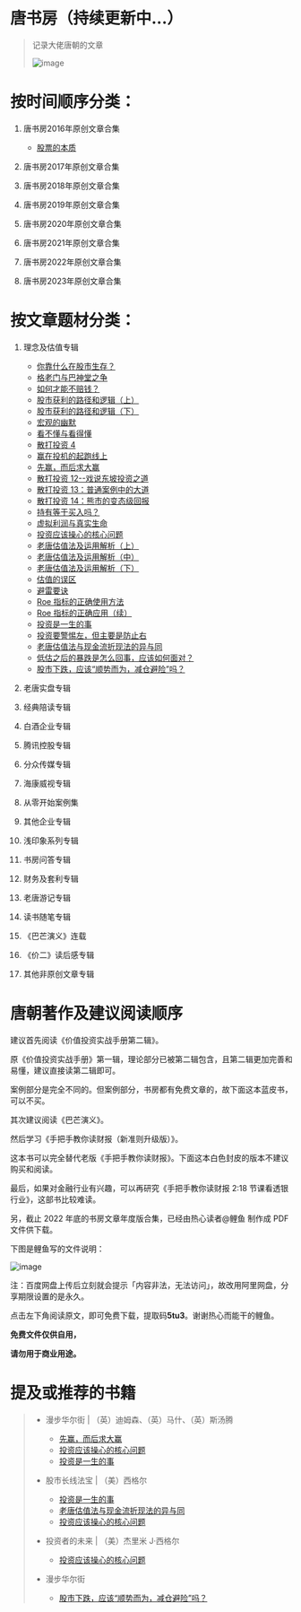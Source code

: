 # 唐书房（持续更新中...）

> 记录大佬唐朝的文章
>
> ![image](https://github.com/fengyumozhu/tsf/assets/6201828/0be31488-e5f4-4855-86ec-114db74e1a53)

# 按时间顺序分类：

1. 唐书房2016年原创文章合集
   - [股票的本质](docs/股票的本质.md) 

2. 唐书房2017年原创文章合集


3. 唐书房2018年原创文章合集


4. 唐书房2019年原创文章合集


5. 唐书房2020年原创文章合集


6. 唐书房2021年原创文章合集


7. 唐书房2022年原创文章合集


8. 唐书房2023年原创文章合集

# 按文章题材分类：

1. 理念及估值专辑
   - [你靠什么在股市生存？](docs/你靠什么在股市生存.md)
   - [格老门与巴神堂之争](docs/格老门与巴神堂之争.md)
   - [如何才能不赔钱？](docs/如何才能不赔钱.md)
   - [股市获利的路径和逻辑（上）](docs/股市获利的路径和逻辑上.md)
   - [股市获利的路径和逻辑（下）](docs/股市获利的路径和逻辑下.md)
   - [宏观的幽默](docs/宏观的幽默.md)
   - [看不懂与看得懂](docs/看不懂与看得懂.md)
   - [散打投资 4](docs/散打投资4.md)
   - [赢在投机的起跑线上](docs/赢在投机的起跑线上.md)
   - [先赢，而后求大赢](docs/先赢而后求大赢.md)
   - [散打投资 12--戏说东坡投资之道](docs/散打投资12--戏说东坡投资之道.md)
   - [散打投资 13：普通案例中的大道](docs/散打投资13普通案例中的大道.md)
   - [散打投资 14：熊市的变态级回报](docs/散打投资14熊市的变态级回报.md)
   - [持有等于买入吗？](docs/持有等于买入吗.md)
   - [虚拟利润与真实生命](docs/虚拟利润与真实生命.md)
   - [投资应该操心的核心问题](docs/投资应该操心的核心问题.md)
   - [老唐估值法及运用解析（上）](docs/老唐估值法及运用解析上.md)
   - [老唐估值法及运用解析（中）](docs/老唐估值法及运用解析中.md)
   - [老唐估值法及运用解析（下）](docs/老唐估值法及运用解析下.md)
   - [估值的误区](docs/估值的误区.md)
   - [避雷要诀](docs/避雷要诀.md)
   - [Roe 指标的正确使用方法](docs/roe指标的正确使用方法.md)
   - [Roe 指标的正确应用（续）](docs/roe指标的正确应用续.md)
   - [投资是一生的事](docs/投资是一生的事.md)
   - [投资要警惕左，但主要是防止右](docs/投资要警惕左但主要是防止右.md)
   - [老唐估值法与现金流折现法的异与同](docs/老唐估值法与现金流折现法的异与同.md)
   - [低估之后的暴跌是怎么回事，应该如何面对？](docs/低估之后的暴跌是怎么回事应该如何面对.md)
   - [股市下跌，应该“顺势而为，减仓避险”吗？](docs/股市下跌应该顺势而为减仓避险吗.md)

2. 老唐实盘专辑


3. 经典陪读专辑


4. 白酒企业专辑


5. 腾讯控股专辑


6. 分众传媒专辑


7. 海康威视专辑


8. 从零开始案例集


9. 其他企业专辑


10. 浅印象系列专辑


11. 书房问答专辑


12. 财务及套利专辑


13. 老唐游记专辑


14. 读书随笔专辑


15. 《巴芒演义》连载


16. 《价二》读后感专辑


17. 其他非原创文章专辑

# 唐朝著作及建议阅读顺序

建议首先阅读《价值投资实战手册第二辑》。

原《价值投资实战手册》第一辑，理论部分已被第二辑包含，且第二辑更加完善和易懂，建议直接读第二辑即可。

案例部分是完全不同的。但案例部分，书房都有免费文章的，故下面这本蓝皮书，可以不买。

其次建议阅读《巴芒演义》。

然后学习《手把手教你读财报（新准则升级版）》。

这本书可以完全替代老版《手把手教你读财报》。下面这本白色封皮的版本不建议购买和阅读。

最后，如果对金融行业有兴趣，可以再研究《手把手教你读财报 2:18 节课看透银行业》，这部书比较难读。

另，截止 2022 年底的书房文章年度版合集，已经由热心读者@鲤鱼 制作成 PDF 文件供下载。

下图是鲤鱼写的文件说明：

![image](https://github.com/fengyumozhu/tsf/assets/6201828/cbbfc843-17d7-4841-8616-11573e210459)

注：百度网盘上传后立刻就会提示「内容非法，无法访问」，故改用阿里网盘，分享期限设置的是永久。

点击左下角阅读原文，即可免费下载，提取码**5tu3**。谢谢热心而能干的鲤鱼。

**免费文件仅供自用，**

**请勿用于商业用途。**

# 提及或推荐的书籍

> - 漫步华尔街 | （英）迪姆森、（英）马什、（英）斯汤腾
>   - [先赢，而后求大赢](docs/先赢而后求大赢.md)
>   - [投资应该操心的核心问题](docs/投资应该操心的核心问题.md)
>   - [投资是一生的事](docs/投资是一生的事.md)  
>
> - 股市长线法宝 | （美）西格尔   
>   - [投资是一生的事](docs/投资是一生的事.md) 
>   - [老唐估值法与现金流折现法的异与同](docs/老唐估值法与现金流折现法的异与同.md)
>   - [投资应该操心的核心问题](docs/投资应该操心的核心问题.md)
>   
> - 投资者的未来   | （美）杰里米 J·西格尔
>   - [投资应该操心的核心问题](docs/投资应该操心的核心问题.md) 
>   
> - 漫步华尔街
>   - [股市下跌，应该“顺势而为，减仓避险”吗？](docs/股市下跌应该顺势而为减仓避险吗.md)

